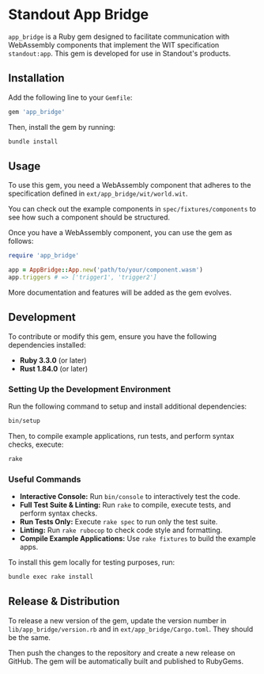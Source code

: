 # Standout App Bridge

`app_bridge` is a Ruby gem designed to facilitate communication with WebAssembly components that implement the WIT specification `standout:app`. This gem is developed for use in Standout's products.

## Installation

Add the following line to your `Gemfile`:

```ruby
gem 'app_bridge'
```

Then, install the gem by running:

```bash
bundle install
```

## Usage

To use this gem, you need a WebAssembly component that adheres to the specification defined in `ext/app_bridge/wit/world.wit`.

You can check out the example components in `spec/fixtures/components` to see how such a component should be structured.

Once you have a WebAssembly component, you can use the gem as follows:

```ruby
require 'app_bridge'

app = AppBridge::App.new('path/to/your/component.wasm')
app.triggers # => ['trigger1', 'trigger2']
```

More documentation and features will be added as the gem evolves.

## Development

To contribute or modify this gem, ensure you have the following dependencies installed:

- **Ruby 3.3.0** (or later)
- **Rust 1.84.0** (or later)

### Setting Up the Development Environment

Run the following command to setup and install additional dependencies:

```bash
bin/setup
```

Then, to compile example applications, run tests, and perform syntax checks, execute:

```bash
rake
```

### Useful Commands

- **Interactive Console:** Run `bin/console` to interactively test the code.
- **Full Test Suite & Linting:** Run `rake` to compile, execute tests, and perform syntax checks.
- **Run Tests Only:** Execute `rake spec` to run only the test suite.
- **Linting:** Run `rake rubocop` to check code style and formatting.
- **Compile Example Applications:** Use `rake fixtures` to build the example apps.

To install this gem locally for testing purposes, run:

```bash
bundle exec rake install
```

## Release & Distribution

To release a new version of the gem, update the version number in `lib/app_bridge/version.rb` and in `ext/app_bridge/Cargo.toml`. They should be the same.

Then push the changes to the repository and create a new release on GitHub. The gem will be automatically built and published to RubyGems.
